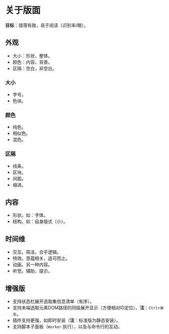 # 关于版面

**目标**：错落有致，易于阅读（识别率/眼）。


## 外观

- 大小：形状，整体。
- 颜色：内容，背景。
- 区隔：空白，非空白。


### 大小

- 字号。
- 色块。


### 颜色

- 纯色。
- 相似色。
- 混色。


### 区隔

- 线条。
- 区块。
- 间距。
- 缩进。


## 内容

- 形状。如：字体。
- 结构。如：自身版式（小）。


## 时间维

- 交互。简洁，合乎逻辑。
- 特效。意蕴相关，适可而止。
- 动画。另一种内容。
- 听觉。辅助，提示。



## 增强版

- 支持状态栏展开选取集信息清单（有序）。
- 支持末端选取元素DOM路径的同级展开显示（方便相对ID定位）。**注**：`Ctrl+单击`。
- 插件支持更强，如即时安装（**注**：标准版为静态安装）。
- 支持脚本子面板（`Worker` 执行），以及与命令行的互动。
